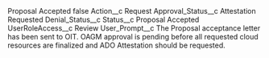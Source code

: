<?xml version="1.0" encoding="UTF-8"?>
<CustomMetadata xmlns="http://soap.sforce.com/2006/04/metadata" xmlns:xsi="http://www.w3.org/2001/XMLSchema-instance" xmlns:xsd="http://www.w3.org/2001/XMLSchema">
    <label>Proposal Accepted</label>
    <protected>false</protected>
    <values>
        <field>Action__c</field>
        <value xsi:type="xsd:string">Request</value>
    </values>
    <values>
        <field>Approval_Status__c</field>
        <value xsi:type="xsd:string">Attestation Requested</value>
    </values>
    <values>
        <field>Denial_Status__c</field>
        <value xsi:nil="true"/>
    </values>
    <values>
        <field>Status__c</field>
        <value xsi:type="xsd:string">Proposal Accepted</value>
    </values>
    <values>
        <field>UserRoleAccess__c</field>
        <value xsi:type="xsd:string">Review</value>
    </values>
    <values>
        <field>User_Prompt__c</field>
        <value xsi:type="xsd:string">The Proposal acceptance letter has been sent to OIT.  OAGM approval is pending before all requested cloud resources are finalized and ADO Attestation should be requested.</value>
    </values>
</CustomMetadata>
